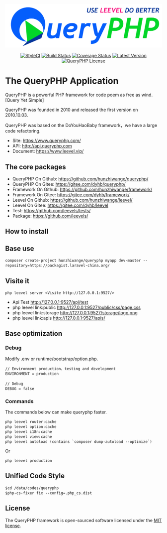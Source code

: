 ![](queryphp-use-leevel.png)

<p align="center">
  <a href="https://github.styleci.io/repos/78216574"><img src="https://github.styleci.io/repos/78216574/shield?branch=master" alt="StyleCI"></a>
  <a href="https://travis-ci.org/hunzhiwange/queryphp">
    <img alt="Build Status" src="https://img.shields.io/travis/hunzhiwange/queryphp.svg" /></a>
  <a href='https://coveralls.io/github/hunzhiwange/queryphp?branch=master'><img src='https://coveralls.io/repos/github/hunzhiwange/queryphp/badge.svg?branch=master' alt='Coverage Status' /></a>
  <a href="https://github.com/hunzhiwange/queryphp/releases">
    <img alt="Latest Version" src="https://poser.pugx.org/hunzhiwange/queryphp/version" /></a>
  <a href="http://opensource.org/licenses/MIT">
    <img alt="QueryPHP License" src="https://poser.pugx.org/hunzhiwange/queryphp/license.svg" /></a>
</p>

# The QueryPHP Application

QueryPHP is a powerful PHP framework for code poem as free as wind. [Query Yet Simple]

QueryPHP was founded in 2010 and released the first version on 2010.10.03.

QueryPHP was based on the DoYouHaoBaby framework，we have a large code refactoring.

* Site: <https://www.queryphp.com/>
* API: <http://api.queryphp.com>
* Document: <https://www.leevel.vip/>

## The core packages

 * QueryPHP On Github: <https://github.com/hunzhiwange/queryphp/>
 * QueryPHP On Gitee: <https://gitee.com/dyhb/queryphp/>
 * Framework On Github: <https://github.com/hunzhiwange/framework/>
 * Framework On Gitee: <https://gitee.com/dyhb/framework/>
 * Leevel On Github: <https://github.com/hunzhiwange/leevel/>
 * Leevel On Gitee: <https://gitee.com/dyhb/leevel>
 * Test: <https://github.com/leevels/tests/>
 * Package: <https://github.com/leevels/>

## How to install

## Base use

```
composer create-project hunzhiwange/queryphp myapp dev-master --repository=https://packagist.laravel-china.org/
```

## Visite it

```
php leevel server <Visite http://127.0.0.1:9527/>
```

 * Api Test <http://127.0.0.1:9527/api/test>
 * php leevel link:public <http://127.0.0.1:9527/public/css/page.css>
 * php leevel link:storage <http://127.0.0.1:9527/storage/logo.png>
 * php leevel link:apis <http://127.0.0.1:9527/apis/>

## Base optimization

### Debug

Modify .env or runtime/bootstrap/option.php.

```
// Environment production、testing and development
ENVIRONMENT = production

// Debug
DEBUG = false
```

### Commands

The commands below can make queryphp faster.

```
php leevel router:cache
php leevel option:cache
php leevel i18n:cache
php leevel view:cache
php leevel autoload (contains `composer dump-autoload --optimize`)
```

Or

```
php leevel production
```

## Unified Code Style

```
$cd /data/codes/queryphp
$php-cs-fixer fix --config=.php_cs.dist
```

## License

The QueryPHP framework is open-sourced software licensed under the [MIT license](http://opensource.org/licenses/MIT).
